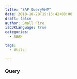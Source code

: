 ```yaml
---
title: "SAP Query操作"
date: 2018-10-28T15:15:42+08:00
draft: false
author: Small Fire
isCJKLanguage: true
categories: 
  - ABAP

tags: 
  - Utils

---
```




### Query